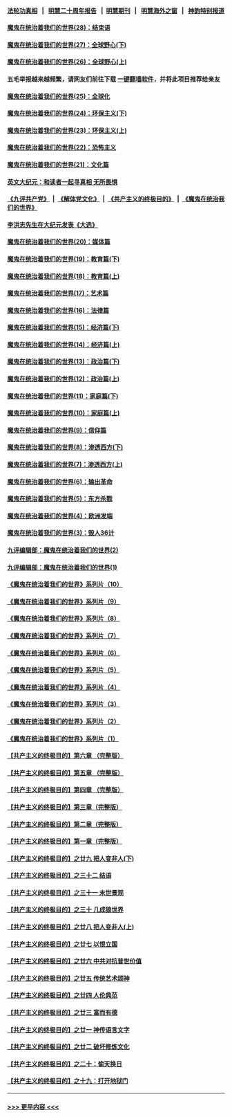#### [法轮功真相](https://github.com/gfw-breaker/truth/blob/master/README.md?t=0) &nbsp;&nbsp;|&nbsp;&nbsp; [明慧二十周年报告](https://github.com/gfw-breaker/mh-reports/blob/master/README.md?t=0) &nbsp;&nbsp;|&nbsp;&nbsp;[明慧期刊](https://github.com/gfw-breaker/mh-qikan) &nbsp;&nbsp;|&nbsp;&nbsp; [明慧海外之窗](https://github.com/gfw-breaker/mh-news/blob/master/README.md?t=0) &nbsp;&nbsp;|&nbsp;&nbsp; [神韵特别报道](https://github.com/gfw-breaker/mh-news/blob/master/shenyun.md?t=0)
#### [魔鬼在统治着我们的世界(28)：结束语](../pages/nsc422/n10936246.md?t=06140202) 
#### [魔鬼在统治着我们的世界(27)：全球野心(下)](../pages/nsc422/n10928319.md?t=06140202) 
#### [魔鬼在统治着我们的世界(26)：全球野心(上)](../pages/nsc422/n10900318.md?t=06140202) 
#### 五毛举报越来越频繁，请网友们前往下载 [一键翻墙软件](https://github.com/gfw-breaker/ssr-accounts)，并将此项目推荐给亲友
#### [魔鬼在统治着我们的世界(25)：全球化](../pages/nsc422/n10788205.md?t=06140202) 
#### [魔鬼在统治着我们的世界(24)：环保主义(下)](../pages/nsc422/n10695307.md?t=06140202) 
#### [魔鬼在统治着我们的世界(23)：环保主义(上)](../pages/nsc422/n10688613.md?t=06140202) 
#### [魔鬼在统治着我们的世界(22)：恐怖主义](../pages/nsc422/n10614727.md?t=06140202) 
#### [魔鬼在统治着我们的世界(21)：文化篇](../pages/nsc422/n10597706.md?t=06140202) 
#### [英文大纪元：和读者一起寻真相 无所畏惧](../pages/nsc422/n12542027.md?t=06140202) 
#### [《九评共产党》](https://github.com/begood0513/9ping.md/blob/master/README.md) &nbsp;|&nbsp; [《解体党文化》](../../../../jtdwh.md/blob/master/README.md)  &nbsp;|&nbsp; [《共产主义的终极目的》](../../../../gczydzjmd.md/blob/master/README.md) &nbsp;|&nbsp; [《魔鬼在统治我们的世界》](../../../../mgztzwmdsj.md/blob/master/README.md) 
#### [李洪志先生在大纪元发表《大选》](../pages/nsc422/n12534746.md?t=06140202) 
#### [魔鬼在统治着我们的世界(20)：媒体篇](../pages/nsc422/n10586579.md?t=06140202) 
#### [魔鬼在统治着我们的世界(19)：教育篇(下)](../pages/nsc422/n10564808.md?t=06140202) 
#### [魔鬼在统治着我们的世界(18)：教育篇(上)](../pages/nsc422/n10526970.md?t=06140202) 
#### [魔鬼在统治着我们的世界(17)：艺术篇](../pages/nsc422/n10499093.md?t=06140202) 
#### [魔鬼在统治着我们的世界(16)：法律篇](../pages/nsc422/n10485969.md?t=06140202) 
#### [魔鬼在统治着我们的世界(15)：经济篇(下)](../pages/nsc422/n10469975.md?t=06140202) 
#### [魔鬼在统治着我们的世界(14)：经济篇(上)](../pages/nsc422/n10457370.md?t=06140202) 
#### [魔鬼在统治着我们的世界(13)：政治篇(下)](../pages/nsc422/n10448270.md?t=06140202) 
#### [魔鬼在统治着我们的世界(12)：政治篇(上)](../pages/nsc422/n10444576.md?t=06140202) 
#### [魔鬼在统治着我们的世界(11)：家庭篇(下)](../pages/nsc422/n10440961.md?t=06140202) 
#### [魔鬼在统治着我们的世界(10)：家庭篇(上)](../pages/nsc422/n10435448.md?t=06140202) 
#### [魔鬼在统治着我们的世界(9)：信仰篇](../pages/nsc422/n10432159.md?t=06140202) 
#### [魔鬼在统治着我们的世界(8)：渗透西方(下)](../pages/nsc422/n10429603.md?t=06140202) 
#### [魔鬼在统治着我们的世界(7)：渗透西方(上)](../pages/nsc422/n10426013.md?t=06140202) 
#### [魔鬼在统治着我们的世界(6)：输出革命](../pages/nsc422/n10421536.md?t=06140202) 
#### [魔鬼在统治着我们的世界(5)：东方杀戮](../pages/nsc422/n10417707.md?t=06140202) 
#### [魔鬼在统治着我们的世界(4)：欧洲发端](../pages/nsc422/n10414890.md?t=06140202) 
#### [魔鬼在统治着我们的世界(3)：毁人36计](../pages/nsc422/n10411583.md?t=06140202) 
#### [九评编辑部：魔鬼在统治着我们的世界(2)](../pages/nsc422/n10410036.md?t=06140202) 
#### [九评编辑部：魔鬼在统治着我们的世界(1)](../pages/nsc422/n10406825.md?t=06140202) 
#### [《魔鬼在统治着我们的世界》系列片（10）](../pages/nsc422/n12292670.md?t=06140202) 
#### [《魔鬼在统治着我们的世界》系列片（9）](../pages/nsc422/n12290859.md?t=06140202) 
#### [《魔鬼在统治着我们的世界》系列片（8）](../pages/nsc422/n12287445.md?t=06140202) 
#### [《魔鬼在统治着我们的世界》系列片（7）](../pages/nsc422/n12283425.md?t=06140202) 
#### [《魔鬼在统治着我们的世界》系列片（6）](../pages/nsc422/n12282314.md?t=06140202) 
#### [《魔鬼在统治着我们的世界》系列片（5）](../pages/nsc422/n12281419.md?t=06140202) 
#### [《魔鬼在统治着我们的世界》系列片（4）](../pages/nsc422/n12274024.md?t=06140202) 
#### [《魔鬼在统治着我们的世界》系列片（3）](../pages/nsc422/n12271322.md?t=06140202) 
#### [《魔鬼在统治着我们的世界》系列片（2）](../pages/nsc422/n12269049.md?t=06140202) 
#### [《魔鬼在统治着我们的世界》系列片（1）](../pages/nsc422/n12267575.md?t=06140202) 
#### [【共产主义的终极目的】第六章 （完整版）](../pages/nsc422/n11428913.md?t=06140202) 
#### [【共产主义的终极目的】第五章 （完整版）](../pages/nsc422/n11428912.md?t=06140202) 
#### [【共产主义的终极目的】第四章 （完整版）](../pages/nsc422/n11428907.md?t=06140202) 
#### [【共产主义的终极目的】第三章（完整版）](../pages/nsc422/n11428848.md?t=06140202) 
#### [【共产主义的终极目的】第二章（完整版）](../pages/nsc422/n11428831.md?t=06140202) 
#### [【共产主义的终极目的】第一章（完整版）](../pages/nsc422/n11417651.md?t=06140202) 
#### [【共产主义的终极目的】之廿九 把人变非人(下)](../pages/nsc422/n11344140.md?t=06140202) 
#### [【共产主义的终极目的】之三十二 结语](../pages/nsc422/n11360535.md?t=06140202) 
#### [【共产主义的终极目的】之三十一 末世景观](../pages/nsc422/n11351129.md?t=06140202) 
#### [【共产主义的终极目的】之三十 几成狼世界](../pages/nsc422/n11348280.md?t=06140202) 
#### [【共产主义的终极目的】之廿八 把人变非人(上)](../pages/nsc422/n11340492.md?t=06140202) 
#### [【共产主义的终极目的】之廿七 以恨立国](../pages/nsc422/n11336944.md?t=06140202) 
#### [【共产主义的终极目的】之廿六 中共对抗普世价值](../pages/nsc422/n11324785.md?t=06140202) 
#### [【共产主义的终极目的】之廿五 传统艺术颂神](../pages/nsc422/n11296396.md?t=06140202) 
#### [【共产主义的终极目的】之廿四 人伦典范](../pages/nsc422/n11296397.md?t=06140202) 
#### [【共产主义的终极目的】之廿三 富而有德](../pages/nsc422/n11283598.md?t=06140202) 
#### [【共产主义的终极目的】之廿一 神传语言文字](../pages/nsc422/n11263265.md?t=06140202) 
#### [【共产主义的终极目的】之廿二 破坏修炼文化](../pages/nsc422/n11245728.md?t=06140202) 
#### [【共产主义的终极目的】之二十：偷天换日](../pages/nsc422/n11238846.md?t=06140202) 
#### [【共产主义的终极目的】之十九：打开地狱门](../pages/nsc422/n11206376.md?t=06140202) 

----
#### [ >>> 更早内容 <<< ](../indexes/nsc422-earlier.md)
